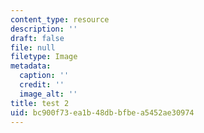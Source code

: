 ```yaml
---
content_type: resource
description: ''
draft: false
file: null
filetype: Image
metadata:
  caption: ''
  credit: ''
  image_alt: ''
title: test 2
uid: bc900f73-ea1b-48db-bfbe-a5452ae30974
---
```

